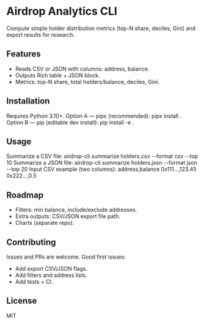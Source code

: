 # Airdrop Analytics CLI

Compute simple holder distribution metrics (top-N share, deciles, Gini) and export results for research.
## Features
- Reads CSV or JSON with columns: address, balance.
- Outputs Rich table + JSON block.
- Metrics: top-N share, total holders/balance, deciles, Gini.
## Installation
Requires Python 3.10+.
Option A — pipx (recommended):
pipx install .
Option B — pip (editable dev install):
pip install -e .
## Usage
Summarize a CSV file:
airdrop-cli summarize holders.csv --format csv --top 10
Summarize a JSON file:
airdrop-cli summarize holders.json --format json --top 20
Input CSV example (two columns):
address,balance
0x111...,123.45
0x222...,0.5
## Roadmap
- Filters: min balance, include/exclude addresses.
- Extra outputs: CSV/JSON export file path.
- Charts (separate repo).
## Contributing
Issues and PRs are welcome. Good first issues:
- Add export CSV/JSON flags.
- Add filters and address lists.
- Add tests + CI.
## License
MIT

